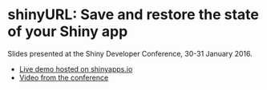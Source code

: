 #  shinyURL: Save and restore the state of your Shiny app

Slides presented at the Shiny Developer Conference, 30-31 January 2016.

- [Live demo hosted on shinyapps.io](https://aoles.shinyapps.io/ShinyDevCon)
- [Video from the conference](https://www.rstudio.com/resources/videos/shinyurl-bookmarking-state/)
